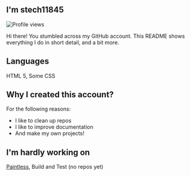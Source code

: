 ## I'm stech11845
![Profile views](https://komarev.com/ghpvc/?username=stech11845&label=&#x47;&#x69;&#x74;&#x48;&#x75;&#x62;&#x20;&#x50;&#x72;&#x6F;&#x66;&#x69;&#x6C;&#x65;&#x20;&#x76;&#x69;&#x65;&#x77;&#x73;&style=for-the-badge)

Hi there! You stumbled across my GitHub account. This README shows everything I do in short detail, and a bit more.
## Languages
HTML 5, Some CSS
## Why I created this account?
For the following reasons:
- I like to clean up repos
- I like to improve documentation
- And make my own projects!
## I'm hardly working on
[Paintless](https://github.com/stech11845/Paintless), Build and Test (no repos yet)
<!---
stech11845/stech11845 is a ✨ special ✨ repository because its `README.md` (this file) appears on your GitHub profile.
You can click the Preview link to take a look at your changes.
--->
